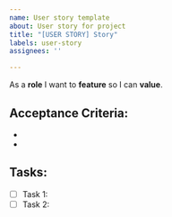```yaml
---
name: User story template
about: User story for project
title: "[USER STORY] Story"
labels: user-story
assignees: ''

---
```


As a **role** I want to **feature** so I can **value**.

## Acceptance Criteria: ##
- 
- 

## Tasks: ##

- [ ] Task 1:
- [ ] Task 2:
